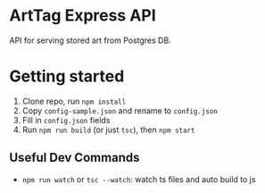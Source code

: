 # ArtTag Express API
API for serving stored art from Postgres DB.


# Getting started
1. Clone repo, run `npm install`
2. Copy `config-sample.json` and rename to `config.json`
3. Fill in `config.json` fields
4. Run `npm run build` (or just `tsc`), then `npm start`

## Useful Dev Commands

- `npm run watch` or `tsc --watch`: watch ts files and auto build to js
